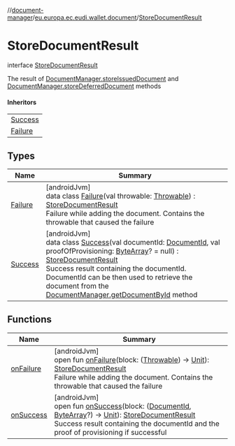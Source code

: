 //[document-manager](../../../index.md)/[eu.europa.ec.eudi.wallet.document](../index.md)/[StoreDocumentResult](index.md)

# StoreDocumentResult

interface [StoreDocumentResult](index.md)

The result of [DocumentManager.storeIssuedDocument](../-document-manager/store-issued-document.md)
and [DocumentManager.storeDeferredDocument](../-document-manager/store-deferred-document.md) methods

#### Inheritors

|                              |
|------------------------------|
| [Success](-success/index.md) |
| [Failure](-failure/index.md) |

## Types

| Name                         | Summary                                                                                                                                                                                                                                                                                                                                                                                                                                                                                            |
|------------------------------|----------------------------------------------------------------------------------------------------------------------------------------------------------------------------------------------------------------------------------------------------------------------------------------------------------------------------------------------------------------------------------------------------------------------------------------------------------------------------------------------------|
| [Failure](-failure/index.md) | [androidJvm]<br>data class [Failure](-failure/index.md)(val throwable: [Throwable](https://kotlinlang.org/api/latest/jvm/stdlib/kotlin/-throwable/index.html)) : [StoreDocumentResult](index.md)<br>Failure while adding the document. Contains the throwable that caused the failure                                                                                                                                                                                                              |
| [Success](-success/index.md) | [androidJvm]<br>data class [Success](-success/index.md)(val documentId: [DocumentId](../index.md#659369697%2FClasslikes%2F1351694608), val proofOfProvisioning: [ByteArray](https://kotlinlang.org/api/latest/jvm/stdlib/kotlin/-byte-array/index.html)? = null) : [StoreDocumentResult](index.md)<br>Success result containing the documentId. DocumentId can be then used to retrieve the document from the [DocumentManager.getDocumentById](../-document-manager/get-document-by-id.md) method |

## Functions

| Name                       | Summary                                                                                                                                                                                                                                                                                                                                                                                                                           |
|----------------------------|-----------------------------------------------------------------------------------------------------------------------------------------------------------------------------------------------------------------------------------------------------------------------------------------------------------------------------------------------------------------------------------------------------------------------------------|
| [onFailure](on-failure.md) | [androidJvm]<br>open fun [onFailure](on-failure.md)(block: ([Throwable](https://kotlinlang.org/api/latest/jvm/stdlib/kotlin/-throwable/index.html)) -&gt; [Unit](https://kotlinlang.org/api/latest/jvm/stdlib/kotlin/-unit/index.html)): [StoreDocumentResult](index.md)<br>Failure while adding the document. Contains the throwable that caused the failure                                                                     |
| [onSuccess](on-success.md) | [androidJvm]<br>open fun [onSuccess](on-success.md)(block: ([DocumentId](../index.md#659369697%2FClasslikes%2F1351694608), [ByteArray](https://kotlinlang.org/api/latest/jvm/stdlib/kotlin/-byte-array/index.html)?) -&gt; [Unit](https://kotlinlang.org/api/latest/jvm/stdlib/kotlin/-unit/index.html)): [StoreDocumentResult](index.md)<br>Success result containing the documentId and the proof of provisioning if successful |
